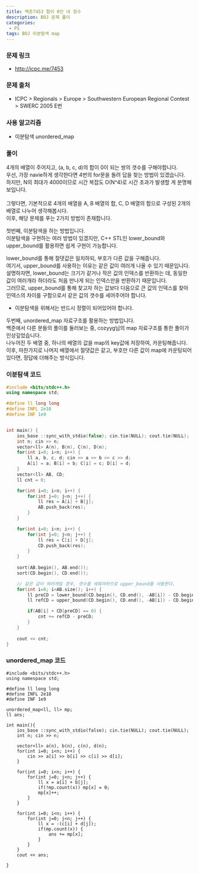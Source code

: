 ```yaml
---
title: 백준7453 합이 0인 네 정수
description: BOJ 문제 풀이
categories:
 - PS
tags: BOJ 이분탐색 map
---
```




### 문제 링크
* http://icpc.me/7453


### 문제 출처
* ICPC > Regionals > Europe > Southwestern European Regional Contest > SWERC 2005 E번


### 사용 알고리즘
* 이분탐색 unordered_map


### 풀이
4개의 배열이 주어지고, (a, b, c, d)의 합이 0이 되는 쌍의 갯수를 구해야합니다.<br>
우선, 가장 navie하게 생각한다면 4번의 for문을 돌려 답을 찾는 방법이 있겠습니다. <br>
하지만, N의 최대가 4000이므로 시간 복잡도 O(N^4)로 시간 초과가 발생할 게 분명해보입니다. <br>
<br>
그렇다면, 기본적으로 4개의 배열을 A, B 배열의 합, C, D 배열의 합으로 구성된 2개의 배열로 나누어 생각해봅시다. <br>
이후, 해당 문제를 푸는 2가지 방법이 존재합니다. <br>

첫번째, 이분탐색을 하는 방법입니다. <br>
이분탐색을 구현하는 여러 방법이 있겠지만, C++ STL인 lower_bound와 upper_bound를 활용하면 쉽게 구현이 가능합니다. <br>

lower_bound를 통해 절댓값은 일치하되, 부호가 다른 값을 구해줍니다. <br>
여기서, upper_bound를 사용하는 이유는 같은 값이 여러개 나올 수 있기 때문입니다. <br>
설명하자면, lower_bound는 크기가 같거나 작은 값의 인덱스를 반환하는 데, 동일한 값이 여러개라 하더라도 처음 만나게 되는 인덱스만을 반환하기 때문입니다. <br>
그러므로, upper_bound를 통해 찾고자 하는 값보다 다음으로 큰 값의 인덱스를 찾아 인덱스의 차이를 구함으로서 같은 값의 갯수를 세어주어야 합니다. <br>

* 이분탐색을 위해서는 반드시 정렬이 되어있어야 합니다.


두번째, unordered_map 자료구조를 활용하는 방법입니다. <br>
백준에서 다른 분들의 풀이를 둘러보는 중, cozyyg님의 map 자료구조를 통한 풀이가 인상깊었습니다. <br>
나누어진 두 배열 중, 하나의 배열의 값을 map의 key값에 저장하여, 카운팅해줍니다. <br>
이후, 마찬가지로 나머지 배열에서 절댓값은 같고, 부호만 다른 값이 map에 카운팅되어있다면, 정답에 더해주는 방식입니다. <br>




### 이분탐색 코드

```cpp
#include <bits/stdc++.h>
using namespace std;

#define ll long long
#define INFL 2e18
#define INF 1e9


int main() {
    ios_base ::sync_with_stdio(false); cin.tie(NULL); cout.tie(NULL);
    int n; cin >> n;
    vector<ll> A(n), B(n), C(n), D(n);
    for(int i=0; i<n; i++) {
        ll a, b, c, d; cin >> a >> b >> c >> d;
        A[i] = a; B[i] = b; C[i] = c; D[i] = d;
    }
    vector<ll> AB, CD;
    ll cnt = 0;

    for(int i=0; i<n; i++) {
        for(int j=0; j<n; j++) {
            ll res = A[i] + B[j];
            AB.push_back(res);
        }
    }

    for(int i=0; i<n; i++) {
        for(int j=0; j<n; j++) {
            ll res = C[i] + D[j];
            CD.push_back(res);
        }
    }
    
    sort(AB.begin(), AB.end());
    sort(CD.begin(), CD.end());

    // 같은 값이 여러개일 경우, 갯수를 세줘야하므로 upper_bound를 사용한다.
    for(int i=0; i<AB.size(); i++) {
        ll preCD = lower_bound(CD.begin(), CD.end(), -AB[i]) - CD.begin();
        ll refCD = upper_bound(CD.begin(), CD.end(), -AB[i]) - CD.begin();

        if(AB[i] + CD[preCD] == 0) {
            cnt += refCD - preCD;
        }
    }
    
    cout << cnt;
}

```

### unordered_map 코드
```
#include <bits/stdc++.h>
using namespace std;

#define ll long long
#define INFL 2e18
#define INF 1e9

unordered_map<ll, ll> mp;
ll ans;

int main(){
    ios_base ::sync_with_stdio(false); cin.tie(NULL); cout.tie(NULL);
    int n; cin >> n;

    vector<ll> a(n), b(n), c(n), d(n);
    for(int i=0; i<n; i++) {
        cin >> a[i] >> b[i] >> c[i] >> d[i];
    }

    for(int i=0; i<n; i++) {
        for(int j=0; j<n; j++) {
            ll x = a[i] + b[j];
            if(!mp.count(x)) mp[x] = 0;
            mp[x]++;
        }
    }

    for(int i=0; i<n; i++) {
        for(int j=0; j<n; j++) {
            ll x = -(c[i] + d[j]);
            if(mp.count(x)) {
                ans += mp[x];
            }
        }
    }
    cout << ans;
    
}
```







